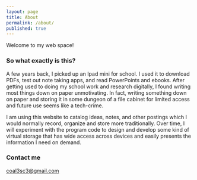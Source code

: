```yaml
---
layout: page
title: About
permalink: /about/
published: true
---
```



Welcome to my web space!

### So what exactly is this?

A few years back, I picked up an Ipad mini for school. I used it to download PDFs, test out note taking apps, and read PowerPoints and ebooks. After getting used to doing my school work and research digitally, I found writing most things down on paper unmotivating. In fact, writing something down on paper and storing it in some dungeon of a file cabinet for limited access and future use seems like a tech-crime.

I am using this website to catalog ideas, notes, and other postings which I would normally record, organize and store more traditionally. Over time, I will experiment with the program code to design and develop some kind of virtual storage that has wide access across devices and easily presents the information I need on demand.

### Contact me

[coal3sc3@gmail.com](mailto:coal3cs3@gmail.com)
